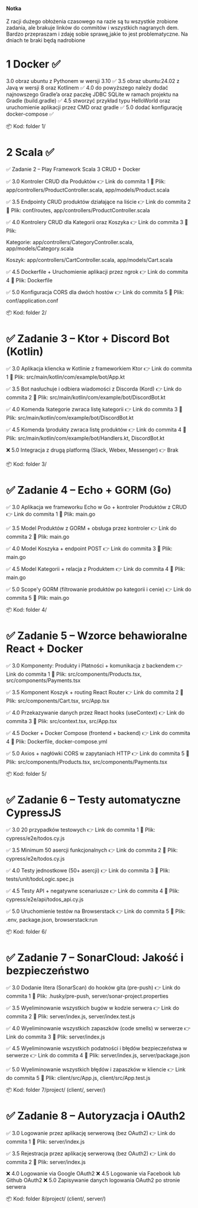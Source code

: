 #### Notka
Z racji dużego obłożenia czasowego na razie są tu wszystkie zrobione zadania, ale brakuje linków do commitów i wszystkich nagranych dem. Bardzo przepraszam i zdaję sobie sprawę,jakie to jest problematyczne. Na dniach te braki będą nadrobione

# 1 Docker ✅
3.0 obraz ubuntu z Pythonem w wersji 3.10 ✅
3.5 obraz ubuntu:24.02 z Javą w wersji 8 oraz Kotlinem ✅
4.0 do powyższego należy dodać najnowszego Gradle’a oraz paczkę JDBC 
SQLite w ramach projektu na Gradle (build.gradle) ✅
4.5 stworzyć przykład typu HelloWorld oraz uruchomienie aplikacji
przez CMD oraz gradle ✅
5.0 dodać konfigurację docker-compose ✅

📦 Kod: folder 1/

# 2 Scala ✅ 
✅ Zadanie 2 – Play Framework Scala 3 CRUD + Docker

✅ 3.0 Kontroler CRUD dla Produktów
👉 Link do commita 1
📁 Plik: app/controllers/ProductController.scala, app/models/Product.scala

✅ 3.5 Endpointy CRUD produktów działające na liście
👉 Link do commita 2
📁 Plik: conf/routes, app/controllers/ProductController.scala

✅ 4.0 Kontrolery CRUD dla Kategorii oraz Koszyka
👉 Link do commita 3
📁 Plik:

Kategorie: app/controllers/CategoryController.scala, app/models/Category.scala

Koszyk: app/controllers/CartController.scala, app/models/Cart.scala

✅ 4.5 Dockerfile + Uruchomienie aplikacji przez ngrok
👉 Link do commita 4
📁 Plik: Dockerfile

✅ 5.0 Konfiguracja CORS dla dwóch hostów
👉 Link do commita 5
📁 Plik: conf/application.conf

📦 Kod: folder 2/

# ✅ Zadanie 3 – Ktor + Discord Bot (Kotlin)

✅ 3.0 Aplikacja kliencka w Kotlinie z frameworkiem Ktor
👉 Link do commita 1
📁 Plik: src/main/kotlin/com/example/bot/App.kt

✅ 3.5 Bot nasłuchuje i odbiera wiadomości z Discorda (Kord)
👉 Link do commita 2
📁 Plik: src/main/kotlin/com/example/bot/DiscordBot.kt

✅ 4.0 Komenda !kategorie zwraca listę kategorii
👉 Link do commita 3
📁 Plik: src/main/kotlin/com/example/bot/DiscordBot.kt

✅ 4.5 Komenda !produkty <kategoria> zwraca listę produktów
👉 Link do commita 4
📁 Plik: src/main/kotlin/com/example/bot/Handlers.kt, DiscordBot.kt

❌ 5.0 Integracja z drugą platformą (Slack, Webex, Messenger)
👉 Brak 

📦 Kod: folder 3/




# ✅ Zadanie 4 – Echo + GORM (Go)

✅ 3.0 Aplikacja we frameworku Echo w Go + kontroler Produktów z CRUD
👉 Link do commita 1
📁 Plik: main.go

✅ 3.5 Model Produktów z GORM + obsługa przez kontroler
👉 Link do commita 2
📁 Plik: main.go

✅ 4.0 Model Koszyka + endpoint POST
👉 Link do commita 3
📁 Plik: main.go

✅ 4.5 Model Kategorii + relacja z Produktem
👉 Link do commita 4
📁 Plik: main.go

✅ 5.0 Scope'y GORM (filtrowanie produktów po kategorii i cenie)
👉 Link do commita 5
📁 Plik: main.go

📦 Kod: folder 4/


# ✅ Zadanie 5 – Wzorce behawioralne React + Docker

✅ 3.0 Komponenty: Produkty i Płatności + komunikacja z backendem
👉 Link do commita 1
📁 Plik: src/components/Products.tsx, src/components/Payments.tsx

✅ 3.5 Komponent Koszyk + routing React Router
👉 Link do commita 2
📁 Plik: src/components/Cart.tsx, src/App.tsx

✅ 4.0 Przekazywanie danych przez React hooks (useContext)
👉 Link do commita 3
📁 Plik: src/context.tsx, src/App.tsx

✅ 4.5 Docker + Docker Compose (frontend + backend)
👉 Link do commita 4
📁 Plik: Dockerfile, docker-compose.yml

✅ 5.0 Axios + nagłówki CORS w zapytaniach HTTP
👉 Link do commita 5
📁 Plik: src/components/Products.tsx, src/components/Payments.tsx

📦 Kod: folder 5/

# ✅ Zadanie 6 – Testy automatyczne CypressJS
✅ 3.0 20 przypadków testowych
👉 Link do commita 1
📁 Plik: cypress/e2e/todos.cy.js

✅ 3.5 Minimum 50 asercji funkcjonalnych
👉 Link do commita 2
📁 Plik: cypress/e2e/todos.cy.js

✅ 4.0 Testy jednostkowe (50+ asercji)
👉 Link do commita 3
📁 Plik: tests/unit/todoLogic.spec.js

✅ 4.5 Testy API + negatywne scenariusze
👉 Link do commita 4
📁 Plik: cypress/e2e/api/todos_api.cy.js

✅ 5.0 Uruchomienie testów na Browserstack
👉 Link do commita 5
📁 Plik: .env, package.json, browserstack:run

📦 Kod: folder 6/

# ✅ Zadanie 7 – SonarCloud: Jakość i bezpieczeństwo
✅ 3.0 Dodanie litera (SonarScan) do hooków gita (pre-push)
👉 Link do commita 1
📁 Plik: .husky/pre-push, server/sonar-project.properties

✅ 3.5 Wyeliminowanie wszystkich bugów w kodzie serwera
👉 Link do commita 2
📁 Plik: server/index.js, server/index.test.js

✅ 4.0 Wyeliminowanie wszystkich zapaszków (code smells) w serwerze
👉 Link do commita 3
📁 Plik: server/index.js

✅ 4.5 Wyeliminowanie wszystkich podatności i błędów bezpieczeństwa w serwerze
👉 Link do commita 4
📁 Plik: server/index.js, server/package.json

✅ 5.0 Wyeliminowanie wszystkich błędów i zapaszków w kliencie
👉 Link do commita 5
📁 Plik: client/src/App.js, client/src/App.test.js

📦 Kod: folder 7/project/ (client/, server/)



# ✅ Zadanie 8 – Autoryzacja i OAuth2
✅ 3.0 Logowanie przez aplikację serwerową (bez OAuth2)
👉 Link do commita 1
📁 Plik: server/index.js

✅ 3.5 Rejestracja przez aplikację serwerową (bez OAuth2)
👉 Link do commita 2
📁 Plik: server/index.js

❌ 4.0 Logowanie via Google OAuth2
❌ 4.5 Logowanie via Facebook lub Github OAuth2
❌ 5.0 Zapisywanie danych logowania OAuth2 po stronie serwera



📦 Kod: folder 8/project/ (client/, server/)
